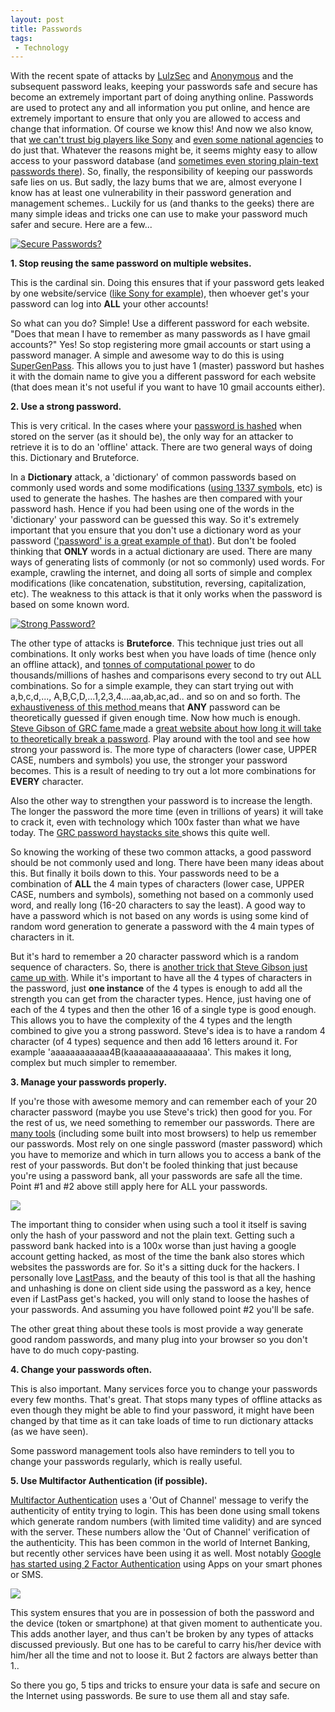 ```yaml
---
layout: post
title: Passwords
tags:
 - Technology
---
```


With the recent spate of attacks by [LulzSec][0] and [Anonymous][1] and the subsequent password leaks, keeping your passwords safe and secure has become an extremely important part of doing anything online. Passwords are used to protect any and all information you put online, and hence are extremely important to ensure that only you are allowed to access and change that information. Of course we know this! And now we also know, that [we can't trust big players like Sony][2] and [even some national agencies][3] to do just that. Whatever the reasons might be, it seems mighty easy to allow access to your password database (and [sometimes even storing plain-text passwords there][4]). So, finally, the responsibility of keeping our passwords safe lies on us. But sadly, the lazy bums that we are, almost everyone I know has at least one vulnerability in their password generation and management schemes.. Luckily for us (and thanks to the geeks) there are many simple ideas and tricks one can use to make your password much safer and secure. Here are a few...

[![Secure Passwords?](../images/2011/07/226873460_c8eabd2911.jpeg)][5]

**1.  Stop reusing the same password on multiple websites.**

This is the cardinal sin. Doing this ensures that if your password gets leaked by one website/service ([like Sony for example][6]), then whoever get's your password can log into **ALL** your other accounts!

So what can you do? Simple! Use a different password for each website. "Does that mean I have to remember as many passwords as I have gmail accounts?" Yes! So stop registering more gmail accounts or start using a password manager. A simple and awesome way to do this is using [SuperGenPass][7]. This allows you to just have 1 (master) password but hashes it with the domain name to give you a different password for each website (that does mean it's not useful if you want to have 10 gmail accounts either).

**2. Use a strong password.**

This is very critical. In the cases where your [password is hashed][8] when stored on the server (as it should be), the only way for an attacker to retrieve it is to do an 'offline' attack. There are two general ways of doing this. Dictionary and Bruteforce.

In a **Dictionary** attack, a 'dictionary' of common passwords based on commonly used words and some modifications ([using 1337 symbols][9], etc) is used to generate the hashes. The hashes are then compared with your password hash. Hence if you had been using one of the words in the 'dictionary'  your password can be guessed this way. So it's extremely important that you ensure that you don't use a dictionary word as your password (['password' is a great example of that][10]). But don't be fooled thinking that **ONLY** words in a actual dictionary are used. There are many ways of generating lists of commonly (or not so commonly) used words. For example, crawling the internet, and doing all sorts of simple and complex modifications (like concatenation, substitution, reversing, capitalization, etc). The weakness to this attack is that it only works when the password is based on some known word.

[![Strong Password?](../images/2011/07/5818354695_2c39e8999c.jpg)][11]

The other type of attacks is **Bruteforce**. This technique just tries out all combinations. It only works best when you have loads of time (hence only an offline attack), and [tonnes of computational power][12] to do thousands/millions of hashes and comparisons every second to try out ALL combinations. So for a simple example, they can start trying out with a,b,c,d,..., A,B,C,D,...1,2,3,4....aa,ab,ac,ad.. and so on and so forth. The [exhaustiveness of this method ][13]means that **ANY** password can be theoretically guessed if given enough time. Now how much is enough. [Steve Gibson of GRC fame ][14]made a [great website about how long it will take to theoretically break a password][15]. Play around with the tool and see how strong your password is. The more type of characters (lower case, UPPER CASE, numbers and symbols) you use, the stronger your password becomes. This is a result of needing to try out a lot more combinations for **EVERY** character.

Also the other way to strengthen your password is to increase the length. The longer the password the more time (even in trillions of years) it will take to crack it, even with technology which 100x faster than what we have today. The [GRC password haystacks site ][15]shows this quite well.

So knowing the working of these two common attacks, a good password should be not commonly used and long. There have been many ideas about this. But finally it boils down to this. Your passwords need to be a combination of **ALL** the 4 main types of characters (lower case, UPPER CASE, numbers and symbols), something not based on a commonly used word, and really long (16-20 characters to say the least). A good way to have a password which is not based on any words is using some kind of random word generation to generate a password with the 4 main types of characters in it.

But it's hard to remember a 20 character password which is a random sequence of characters. So, there is [another trick that Steve Gibson just came up with][16]. While it's important to have all the 4 types of characters in the password, just **one instance** of the 4 types is enough to add all the strength you can get from the character types. Hence, just having one of each of the 4 types and then the other 16 of a single type is good enough. This allows you to have the complexity of the 4 types and the length combined to give you a strong password. Steve's idea is to have a random 4 character (of 4 types) sequence and then add 16 letters around it. For example 'aaaaaaaaaaaa4B(kaaaaaaaaaaaaaaaa'. This makes it long, complex but much simpler to remember.

**3. Manage your passwords properly.**

If you're those with awesome memory and can remember each of your 20 character password (maybe you use Steve's trick) then good for you. For the rest of us, we need something to remember our passwords. There are [many tools][17] (including some built into most browsers) to help us remember our passwords. Most rely on one single password (master password) which you have to memorize and which in turn allows you to access a bank of the rest of your passwords. But don't be fooled thinking that just because you're using a password bank, all your passwords are safe all the time. Point \#1 and \#2 above still apply here for ALL your passwords.

[![](../images/2011/07/Screen-shot-2011-07-07-at-4.21.23-PM.png)][18]

The important thing to consider when using such a tool it itself is saving only the hash of your password and not the plain text. Getting such a password bank hacked into is a 100x worse than just having a google account getting hacked, as most of the time the bank also stores which websites the passwords are for. So it's a sitting duck for the hackers. I personally love [LastPass][19], and the beauty of this tool is that all the hashing and unhashing is done on client side using the password as a key, hence even if LastPass get's hacked, you will only stand to loose the hashes of your passwords. And assuming you have followed point \#2 you'll be safe.

The other great thing about these tools is most provide a way generate good random passwords, and many plug into your browser so you don't have to do much copy-pasting.

**4. Change your passwords often.**

This is also important. Many services force you to change your passwords every few months. That's great. That stops many types of offline attacks as even though they might be able to find your password, it might have been changed by that time as it can take loads of time to run dictionary attacks (as we have seen).

Some password management tools also have reminders to tell you to change your passwords regularly, which is really useful.

**5. Use Multifactor Authentication (if possible).**

[Multifactor Authentication][20] uses a 'Out of Channel' message to verify the authenticity of entity trying to login. This has been done using small tokens which generate random numbers (with limited time validity) and are synced with the server. These numbers allow the 'Out of Channel' verification of the authenticity. This has been common in the world of Internet Banking, but recently other services have been using it as well. Most notably [Google has started using 2 Factor Authentication][21] using Apps on your smart phones or SMS.

[![](../images/2011/07/4381916051_1e5e2e8ac6.jpg)][22]

This system ensures that you are in possession of both the password and the device (token or smartphone) at that given moment to authenticate you. This adds another layer, and thus can't be broken by any types of attacks discussed previously. But one has to be careful to carry his/her device with him/her all  the time and not to loose it. But 2 factors are always better than 1..

So there you go, 5 tips and tricks to ensure your data is safe and secure on the Internet using passwords. Be sure to use them all and stay safe.



[0]: http://www.engadget.com/2011/06/02/sony-pictures-hacked-by-lulz-security-1-000-000-passwords-claim/
[1]: http://www.bbc.co.uk/news/technology-13749181
[2]: http://www.washingtonpost.com/blogs/post-tech/post/lulzsec-releases-sony-usernames-passwords/2011/06/02/AGY4zWHH_blog.html
[3]: http://www.theinquirer.net/inquirer/news/2086549/anonymous-hacks-turkish-government-web-sites
[4]: http://www.reddit.com/r/PS3/comments/gyi7j/just_to_be_sure_was_sony_storing_passwords_in/
[5]: ../images/2011/07/226873460_c8eabd2911.jpeg
[6]: http://arstechnica.com/tech-policy/news/2011/06/sony-hacked-yet-again-plaintext-passwords-posted.ars
[7]: http://supergenpass.com/
[8]: http://en.wikipedia.org/wiki/Cryptographic_hash_function
[9]: http://en.wikipedia.org/wiki/Leet
[10]: http://www.troyhunt.com/2011/06/brief-sony-password-analysis.html
[11]: http://www.flickr.com/photos/edublogger/5818354695/
[12]: http://en.wikipedia.org/wiki/EFF_DES_cracker
[13]: http://en.wikipedia.org/wiki/Brute-force_attack
[14]: http://steve.grc.com/
[15]: https://www.grc.com/haystack.htm
[16]: http://twit.tv/sn303
[17]: http://en.wikipedia.org/wiki/Category:Password_managers
[18]: ../images/2011/07/Screen-shot-2011-07-07-at-4.21.23-PM.png
[19]: https://lastpass.com
[20]: http://en.wikipedia.org/wiki/Two-factor_authentication
[21]: http://www.google.com/support/accounts/bin/topic.py?hl=en&topic=28786
[22]: http://www.flickr.com/photos/chrisdag/4381916051/

